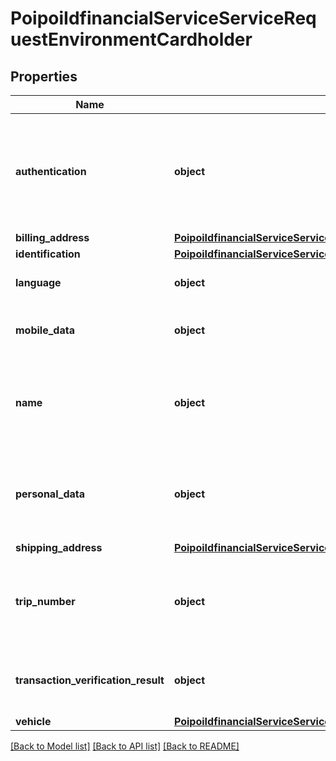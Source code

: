 # PoipoiIdfinancialServiceServiceRequestEnvironmentCardholder

## Properties
Name | Type | Description | Notes
------------ | ------------- | ------------- | -------------
**authentication** | **object** | Method and data intended to be used for this transaction to authenticate the cardholder and its card. | [optional] 
**billing_address** | [**PoipoiIdfinancialServiceServiceRequestEnvironmentCardholderBillingAddress**](PoipoiIdfinancialServiceServiceRequestEnvironmentCardholderBillingAddress.md) |  | [optional] 
**identification** | [**PoipoiIdfinancialServiceServiceRequestEnvironmentCardholderIdentification**](PoipoiIdfinancialServiceServiceRequestEnvironmentCardholderIdentification.md) |  | [optional] 
**language** | **object** | Specifies a language.&lt;br/&gt; | [optional] 
**mobile_data** | **object** | Data related to the mobile of stakeholder. | [optional] 
**name** | **object** | Specifies a character string with a maximum length of 45 characters.&lt;br/&gt; | [optional] 
**personal_data** | **object** | Specifies a character string with a maximum length of 70characters.&lt;br/&gt; | [optional] 
**shipping_address** | [**PoipoiIdfinancialServiceServiceRequestEnvironmentCardholderBillingAddress**](PoipoiIdfinancialServiceServiceRequestEnvironmentCardholderBillingAddress.md) |  | [optional] 
**trip_number** | **object** | Specifies a character string with a maximum length of 35 characters.&lt;br/&gt; | [optional] 
**transaction_verification_result** | **object** | Result of performed verifications for the transaction. | [optional] 
**vehicle** | [**PoipoiIdfinancialServiceServiceRequestEnvironmentCardholderVehicle**](PoipoiIdfinancialServiceServiceRequestEnvironmentCardholderVehicle.md) |  | [optional] 

[[Back to Model list]](../README.md#documentation-for-models) [[Back to API list]](../README.md#documentation-for-api-endpoints) [[Back to README]](../README.md)

